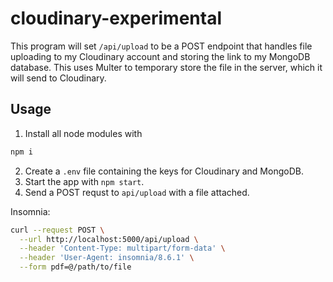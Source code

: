 # cloudinary-experimental

This program will set `/api/upload` to be a POST endpoint that handles file uploading to my Cloudinary account and storing the link to my MongoDB database.
This uses Multer to temporary store the file in the server, which it will send to Cloudinary.

## Usage

1. Install all node modules with
```bash
npm i
```
2. Create a `.env` file containing the keys for Cloudinary and MongoDB.
3. Start the app with `npm start`.
4. Send a POST requst to `api/upload` with a file attached.

Insomnia:
```bash
curl --request POST \
  --url http://localhost:5000/api/upload \
  --header 'Content-Type: multipart/form-data' \
  --header 'User-Agent: insomnia/8.6.1' \
  --form pdf=@/path/to/file
```
